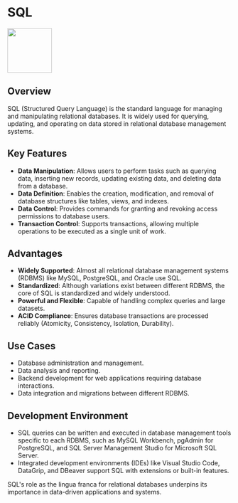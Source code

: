 # SQL

<img src="https://upload.wikimedia.org/wikipedia/commons/8/87/Sql_data_base_with_logo.png" height="100">

## Overview

SQL (Structured Query Language) is the standard language for managing and manipulating relational databases. It is widely used for querying, updating, and operating on data stored in relational database management systems.

## Key Features

- **Data Manipulation**: Allows users to perform tasks such as querying data, inserting new records, updating existing data, and deleting data from a database.
- **Data Definition**: Enables the creation, modification, and removal of database structures like tables, views, and indexes.
- **Data Control**: Provides commands for granting and revoking access permissions to database users.
- **Transaction Control**: Supports transactions, allowing multiple operations to be executed as a single unit of work.

## Advantages

- **Widely Supported**: Almost all relational database management systems (RDBMS) like MySQL, PostgreSQL, and Oracle use SQL.
- **Standardized**: Although variations exist between different RDBMS, the core of SQL is standardized and widely understood.
- **Powerful and Flexible**: Capable of handling complex queries and large datasets.
- **ACID Compliance**: Ensures database transactions are processed reliably (Atomicity, Consistency, Isolation, Durability).

## Use Cases

- Database administration and management.
- Data analysis and reporting.
- Backend development for web applications requiring database interactions.
- Data integration and migrations between different RDBMS.

## Development Environment

- SQL queries can be written and executed in database management tools specific to each RDBMS, such as MySQL Workbench, pgAdmin for PostgreSQL, and SQL Server Management Studio for Microsoft SQL Server.
- Integrated development environments (IDEs) like Visual Studio Code, DataGrip, and DBeaver support SQL with extensions or built-in features.

SQL's role as the lingua franca for relational databases underpins its importance in data-driven applications and systems.